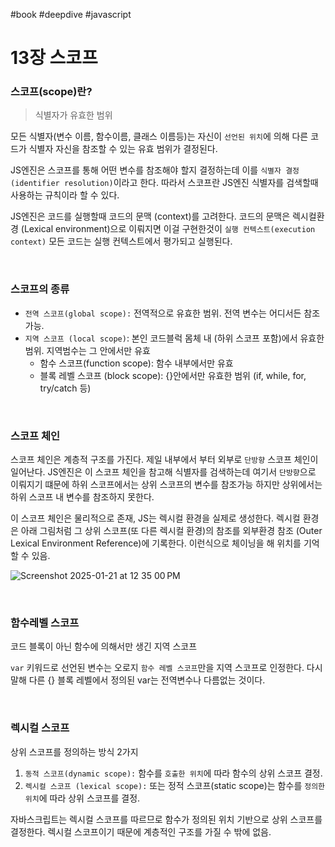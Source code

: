 #book #deepdive #javascript

# 13장 스코프

### 스코프(scope)란?

> 식별자가 유효한 범위

모든 식별자(변수 이름, 함수이름, 클래스 이름등)는 자신이 `선언된 위치`에 의해 다른 코드가 식별자 자신을 참조할 수 있는 유효 범위가 결정된다.

JS엔진은 스코프를 통해 어떤 변수를 참조해야 할지 결정하는데 이를 `식별자 결정(identifier resolution)`이라고 한다. 따라서 스코프란 JS엔진 식별자를 검색할때 사용하는 규칙이라 할 수 있다.

JS엔진은 코드를 실행할때 코드의 문맥 (context)를 고려한다.
코드의 문맥은 렉시컬환경 (Lexical environment)으로 이뤄지면 이걸 구현한것이 `실행 컨텍스트(execution context)` 모든 코드는 실행 컨텍스트에서 평가되고 실행된다.

<br>

### 스코프의 종류

- `전역 스코프(global scope):` 전역적으로 유효한 범위. 전역 변수는 어디서든 참조 가능.
- `지역 스코프 (local scope)`: 본인 코드블럭 몸체 내 (하위 스코프 포함)에서 유효한 범위. 지역범수는 그 안에서만 유효
  - 함수 스코프(function scope): 함수 내부에서만 유효
  - 블록 레벨 스코프 (block scope): {}안에서만 유효한 범위 (if, while, for, try/catch 등)

<br>

### 스코프 체인

스코프 체인은 계층적 구조를 가진다.
제일 내부에서 부터 외부로 `단방향` 스코프 체인이 일어난다.
JS엔진은 이 스코프 체인을 참고해 식별자를 검색하는데 여기서 `단방향`으로 이뤄지기 떄문에
하위 스코프에서는 상위 스코프의 변수를 참조가능 하지만 상위에서는 하위 스코프 내 변수를 참조하지 못한다.

이 스코프 체인은 물리적으로 존재, JS는 렉시컬 환경을 실제로 생성한다.
렉시컬 환경은 아래 그림처럼 그 상위 스코프(또 다른 렉시컬 환경)의 참조를 외부환경 참조 (Outer Lexical Environment Reference)에 기록한다.
이런식으로 체이닝을 해 위치를 기억할 수 있음.

![Screenshot 2025-01-21 at 12 35 00 PM](https://github.com/user-attachments/assets/93978f0f-d79b-4250-b35f-2258d0bdf36a)

<br>

### 함수레벨 스코프

코드 블록이 아닌 함수에 의해서만 생긴 지역 스코프

`var` 키워드로 선언된 변수는 오로지 `함수 레벨 스코프`만을 지역 스코프로 인정한다.
다시말해 다른 {} 블록 레벨에서 정의된 var는 전역변수나 다름없는 것이다.

<br>

### 렉시컬 스코프

상위 스코프를 정의하는 방식 2가지

1. `동적 스코프(dynamic scope):` 함수를 `호출한 위치`에 따라 함수의 상위 스코프 결정.
2. `렉시컬 스코프 (lexical scope):` 또는 정적 스코프(static scope)는 함수를 `정의한 위치`에 따라 상위 스코프를 결정.

자바스크립트는 렉시컬 스코프를 따르므로 함수가 정의된 위치 기반으로 상위 스코프를 결정한다.
렉시컬 스코프이기 때문에 계층적인 구조를 가질 수 밖에 없음.